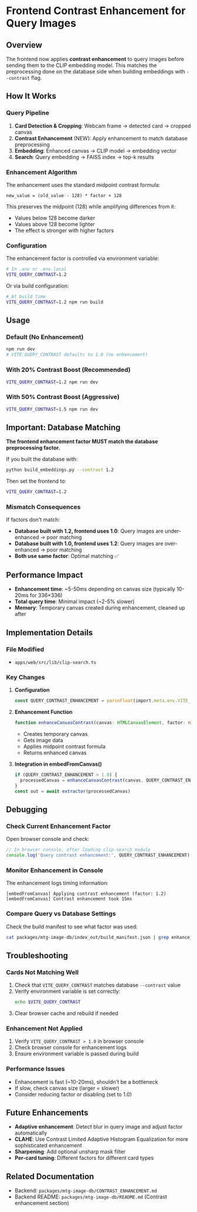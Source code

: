 # Frontend Contrast Enhancement for Query Images

## Overview

The frontend now applies **contrast enhancement** to query images before sending them to the CLIP embedding model. This matches the preprocessing done on the database side when building embeddings with `--contrast` flag.

## How It Works

### Query Pipeline

1. **Card Detection & Cropping**: Webcam frame → detected card → cropped canvas
2. **Contrast Enhancement** (NEW): Apply enhancement to match database preprocessing
3. **Embedding**: Enhanced canvas → CLIP model → embedding vector
4. **Search**: Query embedding → FAISS index → top-k results

### Enhancement Algorithm

The enhancement uses the standard midpoint contrast formula:

```
new_value = (old_value - 128) * factor + 128
```

This preserves the midpoint (128) while amplifying differences from it:
- Values below 128 become darker
- Values above 128 become lighter
- The effect is stronger with higher factors

### Configuration

The enhancement factor is controlled via environment variable:

```bash
# In .env or .env.local
VITE_QUERY_CONTRAST=1.2
```

Or via build configuration:

```bash
# At build time
VITE_QUERY_CONTRAST=1.2 npm run build
```

## Usage

### Default (No Enhancement)
```bash
npm run dev
# VITE_QUERY_CONTRAST defaults to 1.0 (no enhancement)
```

### With 20% Contrast Boost (Recommended)
```bash
VITE_QUERY_CONTRAST=1.2 npm run dev
```

### With 50% Contrast Boost (Aggressive)
```bash
VITE_QUERY_CONTRAST=1.5 npm run dev
```

## Important: Database Matching

**The frontend enhancement factor MUST match the database preprocessing factor.**

If you built the database with:
```bash
python build_embeddings.py --contrast 1.2
```

Then set the frontend to:
```bash
VITE_QUERY_CONTRAST=1.2
```

### Mismatch Consequences

If factors don't match:
- **Database built with 1.2, frontend uses 1.0**: Query images are under-enhanced → poor matching
- **Database built with 1.0, frontend uses 1.2**: Query images are over-enhanced → poor matching
- **Both use same factor**: Optimal matching ✅

## Performance Impact

- **Enhancement time**: ~5-50ms depending on canvas size (typically 10-20ms for 336×336)
- **Total query time**: Minimal impact (~2-5% slower)
- **Memory**: Temporary canvas created during enhancement, cleaned up after

## Implementation Details

### File Modified
- `apps/web/src/lib/clip-search.ts`

### Key Changes

1. **Configuration**
   ```typescript
   const QUERY_CONTRAST_ENHANCEMENT = parseFloat(import.meta.env.VITE_QUERY_CONTRAST || '1.0')
   ```

2. **Enhancement Function**
   ```typescript
   function enhanceCanvasContrast(canvas: HTMLCanvasElement, factor: number): HTMLCanvasElement
   ```
   - Creates temporary canvas
   - Gets image data
   - Applies midpoint contrast formula
   - Returns enhanced canvas

3. **Integration in embedFromCanvas()**
   ```typescript
   if (QUERY_CONTRAST_ENHANCEMENT > 1.0) {
     processedCanvas = enhanceCanvasContrast(canvas, QUERY_CONTRAST_ENHANCEMENT)
   }
   const out = await extractor(processedCanvas)
   ```

## Debugging

### Check Current Enhancement Factor
Open browser console and check:
```javascript
// In browser console, after loading clip-search module
console.log('Query contrast enhancement:', QUERY_CONTRAST_ENHANCEMENT)
```

### Monitor Enhancement in Console
The enhancement logs timing information:
```
[embedFromCanvas] Applying contrast enhancement (factor: 1.2)
[embedFromCanvas] Contrast enhancement took 15ms
```

### Compare Query vs Database Settings
Check the build manifest to see what factor was used:
```bash
cat packages/mtg-image-db/index_out/build_manifest.json | grep enhance_contrast
```

## Troubleshooting

### Cards Not Matching Well
1. Check that `VITE_QUERY_CONTRAST` matches database `--contrast` value
2. Verify environment variable is set correctly:
   ```bash
   echo $VITE_QUERY_CONTRAST
   ```
3. Clear browser cache and rebuild if needed

### Enhancement Not Applied
1. Verify `VITE_QUERY_CONTRAST > 1.0` in browser console
2. Check browser console for enhancement logs
3. Ensure environment variable is passed during build

### Performance Issues
- Enhancement is fast (~10-20ms), shouldn't be a bottleneck
- If slow, check canvas size (larger = slower)
- Consider reducing factor or disabling (set to 1.0)

## Future Enhancements

- **Adaptive enhancement**: Detect blur in query image and adjust factor automatically
- **CLAHE**: Use Contrast Limited Adaptive Histogram Equalization for more sophisticated enhancement
- **Sharpening**: Add optional unsharp mask filter
- **Per-card tuning**: Different factors for different card types

## Related Documentation

- Backend: `packages/mtg-image-db/CONTRAST_ENHANCEMENT.md`
- Backend README: `packages/mtg-image-db/README.md` (Contrast enhancement section)
